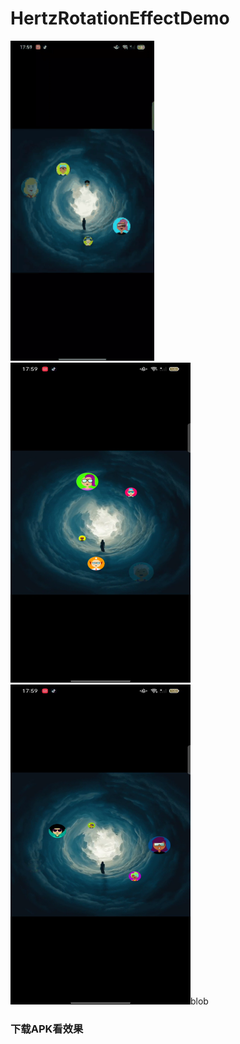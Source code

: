 # HertzRotationEffectDemo

<p >
  <img  with="288"  height="512" src="https://github.com/gtfxhygr/HertzRotationEffectDemo/blob/main/img/Out_1665201092352.gif">
  <img width="288" height="512" src="https://github.com/gtfxhygr/HertzRotationEffectDemo/blob/main/img/1665199057028.png">
  <img width="288" height="512" src="https://github.com/gtfxhygr/HertzRotationEffectDemo/blob/main/img/1665199067553.png">blob
 </p>
<h3><a href="https://github.com/gtfxhygr/HertzRotationEffectDemo/tree/main/demo.apk"></a>下载APK看效果</h3>

